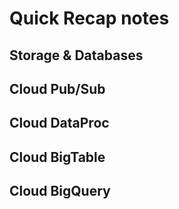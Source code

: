 # Quick Recap notes

## Storage & Databases

## Cloud Pub/Sub

## Cloud DataProc

## Cloud BigTable

## Cloud BigQuery
